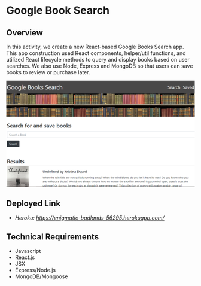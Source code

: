 # Google Book Search

## Overview
In this activity, we create a new React-based Google Books Search app. This app construction used React components, helper/util functions, and utilized React lifecycle methods to query and display books based on user searches. We also use Node, Express and MongoDB so that users can save books to review or purchase later.

![img](client/public/images/googlebooksearch.png)

## Deployed Link
* *Heroku: https://enigmatic-badlands-56295.herokuapp.com/*

## Technical Requirements
* Javascript
* React.js
* JSX
* Express/Node.js
* MongoDB/Mongoose
